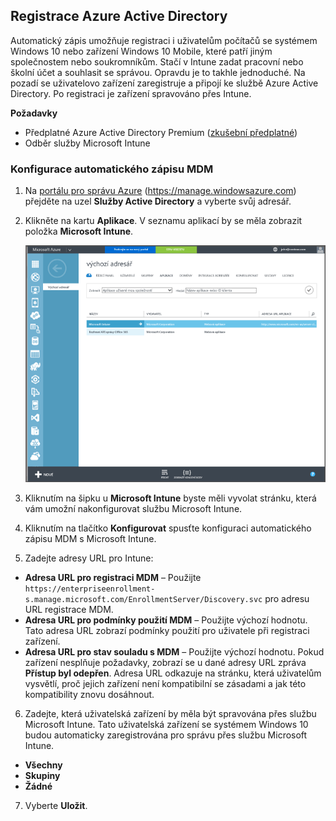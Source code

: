 ## Registrace Azure Active Directory

Automatický zápis umožňuje registraci i uživatelům počítačů se systémem Windows 10 nebo zařízení Windows 10 Mobile, které patří jiným společnostem nebo soukromníkům. Stačí v Intune zadat pracovní nebo školní účet a souhlasit se správou. Opravdu je to takhle jednoduché. Na pozadí se uživatelovo zařízení zaregistruje a připojí ke službě Azure Active Directory. Po registraci je zařízení spravováno přes Intune.

**Požadavky**
- Předplatné Azure Active Directory Premium ([zkušební předplatné](http://go.microsoft.com/fwlink/?LinkID=816845))
- Odběr služby Microsoft Intune


### Konfigurace automatického zápisu MDM

1. Na [portálu pro správu Azure](https://manage.windowsazure.com) (https://manage.windowsazure.com) přejděte na uzel **Služby Active Directory** a vyberte svůj adresář.

2. Klikněte na kartu **Aplikace**. V seznamu aplikací by se měla zobrazit položka **Microsoft Intune**.

    ![Aplikace Azure AD s Microsoft Intune](../media/aad-intune-app.png)

3. Kliknutím na šipku u **Microsoft Intune** byste měli vyvolat stránku, která vám umožní nakonfigurovat službu Microsoft Intune.

4. Kliknutím na tlačítko **Konfigurovat** spusťte konfiguraci automatického zápisu MDM s Microsoft Intune.

5. Zadejte adresy URL pro Intune:

  - **Adresa URL pro registraci MDM** – Použijte `https://enterpriseenrollment-s.manage.microsoft.com/EnrollmentServer/Discovery.svc` pro adresu URL registrace MDM.
  - **Adresa URL pro podmínky použití MDM** – Použijte výchozí hodnotu. Tato adresa URL zobrazí podmínky použití pro uživatele při registraci zařízení.
  - **Adresa URL pro stav souladu s MDM** – Použijte výchozí hodnotu. Pokud zařízení nesplňuje požadavky, zobrazí se u dané adresy URL zpráva **Přístup byl odepřen**. Adresa URL odkazuje na stránku, která uživatelům vysvětlí, proč jejich zařízení není kompatibilní se zásadami a jak této kompatibility znovu dosáhnout.

6.  Zadejte, která uživatelská zařízení by měla být spravována přes službu Microsoft Intune. Tato uživatelská zařízení se systémem Windows 10 budou automaticky zaregistrována pro správu přes službu Microsoft Intune.

  - **Všechny**
  - **Skupiny**
  - **Žádné**

7. Vyberte **Uložit**.


<!--HONumber=Aug16_HO5-->


